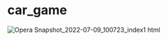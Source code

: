 # car_game
![Opera Snapshot_2022-07-09_100723_index1 html](https://user-images.githubusercontent.com/76866948/178092821-a3de1b92-62cb-476f-b1bb-6993f6c6db62.png)
